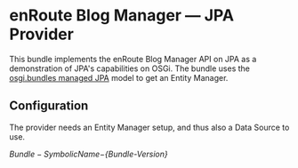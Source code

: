 # enRoute Blog Manager — JPA Provider
This bundle implements the enRoute Blog Manager API on JPA as a 
demonstration of JPA's capabilities on OSGi. The bundle uses
the [osgi.bundles managed JPA][1] model to get an Entity Manager.

## Configuration
The provider needs an Entity Manager setup, and thus also a Data Source to use. 

_${Bundle-SymbolicName}-${Bundle-Version}_

[1]: http://jpm4j.org/#!/p/osgi/osgi.jpa.managed.aux?tab=readme.